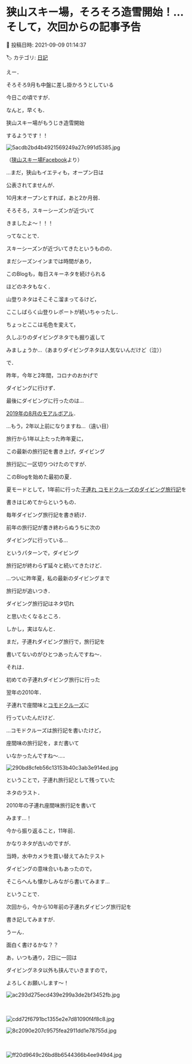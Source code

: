 # 狭山スキー場，そろそろ造雪開始！…そして，次回からの記事予告

📅 投稿日時: 2021-09-09 01:14:37

🏷️ カテゴリ: [日記](cc4b5682fb7b8b144980957a978653fb0.md)

えー．


そろそろ9月も中盤に差し掛かろうとしている


今日この頃ですが．


なんと，早くも．


狭山スキー場がもうじき造雪開始


するようです！！







![5acdb2bd4b4921569249a27c991d5385.jpg](images/5acdb2bd4b4921569249a27c991d5385.jpg)




（[狭山スキー場Facebook](https://www.seibu-leisure.co.jp/ski_web/index.html)より）





…まだ，狭山もイエティも，オープン日は


公表されてませんが．


10月末オープンとすれば，あと2か月弱．


そろそろ，スキーシーズンが近づいて


きましたよ～！！！





ってなことで．


スキーシーズンが近づいてきたというものの．


まだシーズンインまでは時間があり，


このBlogも，毎日スキーネタを続けられる


ほどのネタもなく．





山登りネタはそこそこ溜まってるけど，


ここしばらく山登りレポートが続いちゃったし．





ちょっとここは毛色を変えて，


久しぶりのダイビングネタでも掘り返して


みましょうか…（あまりダイビングネタは人気ないんだけど（泣））





で．


昨年，今年と2年間，コロナのおかげで


ダイビングに行けず．


最後にダイビングに行ったのは…


[2019年の8月のモアルボアル](e4666ecaa249cd80437ec5b792e3d2a3a.md)．


…もう，2年以上前になりますね…（遠い目）





旅行から1年以上たった昨年夏に，


この最新の旅行記を書き上げ，ダイビング


旅行記に一区切りつけたのですが．





このBlogを始めた最初の夏．


夏モードとして，1年前に行った[子連れ
コモドクルーズのダイビング旅行記](e71f0faf0d2dbf98590a16bb7abe5a502.md)を


書きはじめてからというもの．





毎年ダイビング旅行記を書き続け．


前年の旅行記が書き終わらぬうちに次の


ダイビングに行っている…


というパターンで，ダイビング


旅行記が終わらず延々と続いてきたけど．





…ついに昨年夏，私の最新のダイビングまで


旅行記が追いつき．


ダイビング旅行記はネタ切れ


と思いたくなるところ．





しかし，実はなんと．


まだ，子連れダイビング旅行で，旅行記を


書いてないのがひとつあったんですね～．





それは．


初めての子連れダイビング旅行に行った


翌年の2010年．


子連れで座間味と[コモドクルーズ](e71f0faf0d2dbf98590a16bb7abe5a502.md)に


行っていたんだけど．





…コモドクルーズは旅行記を書いたけど，


座間味の旅行記を，まだ書いて


いなかったんですね～…．




![290bd8cfeb56c13153b40c3ab3e914ed.jpg](images/290bd8cfeb56c13153b40c3ab3e914ed.jpg)







ということで，子連れ旅行記として残っていた


ネタのラスト．


2010年の子連れ座間味旅行記を書いて


みます…！





今から振り返ること，11年前．


かなりネタが古いのですが．


当時，水中カメラを買い替えてみたテスト


ダイビングの意味合いもあったので，


そこらへんも懐かしみながら書いてみます…





ということで．


次回から，今から10年前の子連れダイビング旅行記を


書き記してみますが．


うーん．


面白く書けるかな？？





あ，いつも通り，2日に一回は


ダイビングネタ以外も挟んでいきますので，


よろしくお願いします～！







![ac293d275ecd439e299a3de2bf3452fb.jpg](images/ac293d275ecd439e299a3de2bf3452fb.jpg)

　

![cdd72f6791bc1355e2e7d81090f4f8c8.jpg](images/cdd72f6791bc1355e2e7d81090f4f8c8.jpg)






![8c2090e207c9575fea2911dd1e78755d.jpg](images/8c2090e207c9575fea2911dd1e78755d.jpg)

　

![ff20d9649c26bd8b6544366b4ee949d4.jpg](images/ff20d9649c26bd8b6544366b4ee949d4.jpg)

